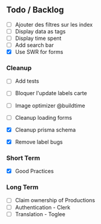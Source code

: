 ## Todo / Backlog

- [ ] Ajouter des filtres sur les index
- [ ] Display data as tags
- [ ] Display time spent
- [ ] Add search bar
- [x] Use SWR for forms

### Cleanup

- [ ] Add tests
- [ ] Bloquer l'update labels carte
- [ ] Image optimizer @buildtime
- [ ] Cleanup loading forms
- [x] Cleanup prisma schema
- [x] Remove label bugs


### Short Term

- [x] Good Practices

### Long Term

- [ ] Claim ownership of Productions
- [ ] Authentication - Clerk
- [ ] Translation - Toglee
